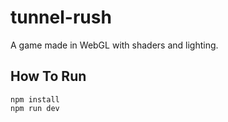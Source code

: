 # tunnel-rush
A game made in WebGL with shaders and lighting.
## How To Run
```
npm install
npm run dev
```
